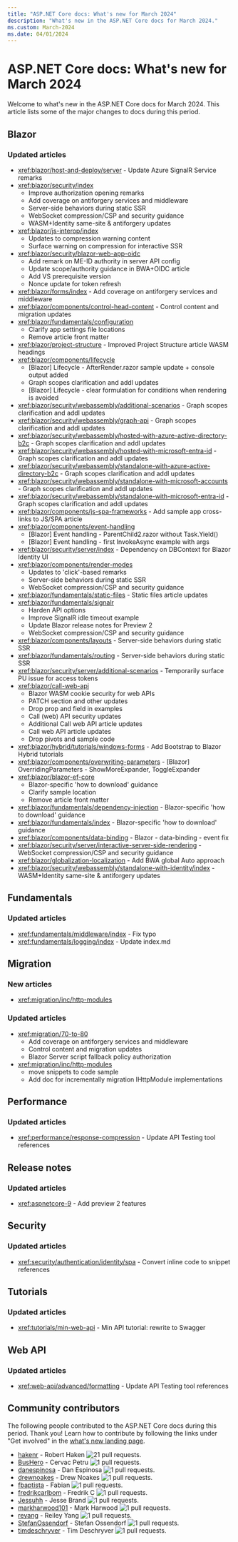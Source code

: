 ```yaml
---
title: "ASP.NET Core docs: What's new for March 2024"
description: "What's new in the ASP.NET Core docs for March 2024."
ms.custom: March-2024
ms.date: 04/01/2024
---
```


# ASP.NET Core docs: What's new for March 2024

Welcome to what's new in the ASP.NET Core docs for March 2024. This article lists some of the major changes to docs during this period.

## Blazor

### Updated articles

- <xref:blazor/host-and-deploy/server> - Update Azure SignalR Service remarks
- <xref:blazor/security/index>
  - Improve authorization opening remarks
  - Add coverage on antiforgery services and middleware
  - Server-side behaviors during static SSR
  - WebSocket compression/CSP and security guidance
  - WASM+Identity same-site & antiforgery updates
- <xref:blazor/js-interop/index>
  - Updates to compression warning content
  - Surface warning on compression for interactive SSR
- <xref:blazor/security/blazor-web-app-oidc>
  - Add remark on ME-ID authority in server API config
  - Update scope/authority guidance in BWA+OIDC article
  - Add VS prerequisite version
  - Nonce update for token refresh
- <xref:blazor/forms/index> - Add coverage on antiforgery services and middleware
- <xref:blazor/components/control-head-content> - Control <head> content and migration updates
- <xref:blazor/fundamentals/configuration>
  - Clarify app settings file locations
  - Remove article front matter
- <xref:blazor/project-structure> - Improved Project Structure article WASM headings
- <xref:blazor/components/lifecycle>
  - [Blazor] Lifecycle - AfterRender.razor sample update + console output added
  - Graph scopes clarification and addl updates
  - [Blazor] Lifecycle - clear formulation for conditions when rendering is avoided
- <xref:blazor/security/webassembly/additional-scenarios> - Graph scopes clarification and addl updates
- <xref:blazor/security/webassembly/graph-api> - Graph scopes clarification and addl updates
- <xref:blazor/security/webassembly/hosted-with-azure-active-directory-b2c> - Graph scopes clarification and addl updates
- <xref:blazor/security/webassembly/hosted-with-microsoft-entra-id> - Graph scopes clarification and addl updates
- <xref:blazor/security/webassembly/standalone-with-azure-active-directory-b2c> - Graph scopes clarification and addl updates
- <xref:blazor/security/webassembly/standalone-with-microsoft-accounts> - Graph scopes clarification and addl updates
- <xref:blazor/security/webassembly/standalone-with-microsoft-entra-id> - Graph scopes clarification and addl updates
- <xref:blazor/components/js-spa-frameworks> - Add sample app cross-links to JS/SPA article
- <xref:blazor/components/event-handling>
  - [Blazor] Event handling - ParentChild2.razor without Task.Yield()
  - [Blazor] Event handling - first InvokeAsync example with args
- <xref:blazor/security/server/index> - Dependency on DBContext for Blazor Identity UI
- <xref:blazor/components/render-modes>
  - Updates to 'click'-based remarks
  - Server-side behaviors during static SSR
  - WebSocket compression/CSP and security guidance
- <xref:blazor/fundamentals/static-files> - Static files article updates
- <xref:blazor/fundamentals/signalr>
  - Harden API options
  - Improve SignalR idle timeout example
  - Update Blazor release notes for Preview 2
  - WebSocket compression/CSP and security guidance
- <xref:blazor/components/layouts> - Server-side behaviors during static SSR
- <xref:blazor/fundamentals/routing> - Server-side behaviors during static SSR
- <xref:blazor/security/server/additional-scenarios> - Temporarily surface PU issue for access tokens
- <xref:blazor/call-web-api>
  - Blazor WASM cookie security for web APIs
  - PATCH section and other updates
  - Drop prop and field in examples
  - Call (web) API security updates
  - Additional Call web API article updates
  - Call web API article updates
  - Drop pivots and sample code
- <xref:blazor/hybrid/tutorials/windows-forms> - Add Bootstrap to Blazor Hybrid tutorials
- <xref:blazor/components/overwriting-parameters> - [Blazor] OverridingParameters - ShowMoreExpander, ToggleExpander
- <xref:blazor/blazor-ef-core>
  - Blazor-specific 'how to download' guidance
  - Clarify sample location
  - Remove article front matter
- <xref:blazor/fundamentals/dependency-injection> - Blazor-specific 'how to download' guidance
- <xref:blazor/fundamentals/index> - Blazor-specific 'how to download' guidance
- <xref:blazor/components/data-binding> - Blazor - data-binding - event fix
- <xref:blazor/security/server/interactive-server-side-rendering> - WebSocket compression/CSP and security guidance
- <xref:blazor/globalization-localization> - Add BWA global Auto approach
- <xref:blazor/security/webassembly/standalone-with-identity/index> - WASM+Identity same-site & antiforgery updates

## Fundamentals

### Updated articles

- <xref:fundamentals/middleware/index> - Fix typo
- <xref:fundamentals/logging/index> - Update index.md

## Migration

### New articles

- <xref:migration/inc/http-modules>

### Updated articles

- <xref:migration/70-to-80>
  - Add coverage on antiforgery services and middleware
  - Control <head> content and migration updates
  - Blazor Server script fallback policy authorization
- <xref:migration/inc/http-modules>
  - move snippets to code sample
  - Add doc for incrementally migration IHttpModule implementations

## Performance

### Updated articles

- <xref:performance/response-compression> - Update API Testing tool references

## Release notes

### Updated articles

- <xref:aspnetcore-9> - Add preview 2 features

## Security

### Updated articles

- <xref:security/authentication/identity/spa> - Convert inline code to snippet references

## Tutorials

### Updated articles

- <xref:tutorials/min-web-api> - Min API tutorial: rewrite to Swagger

## Web API

### Updated articles

- <xref:web-api/advanced/formatting> - Update API Testing tool references

## Community contributors

The following people contributed to the ASP.NET Core docs during this period. Thank you! Learn how to contribute by following the links under "Get involved" in the [what's new landing page](index.yml).

- [hakenr](https://github.com/hakenr) - Robert Haken ![21 pull requests.](https://img.shields.io/badge/Merged%20Pull%20Requests-21-green)
- [BusHero](https://github.com/BusHero) - Cervac Petru ![1 pull requests.](https://img.shields.io/badge/Merged%20Pull%20Requests-1-green)
- [danespinosa](https://github.com/danespinosa) - Dan Espinosa ![1 pull requests.](https://img.shields.io/badge/Merged%20Pull%20Requests-1-green)
- [drewnoakes](https://github.com/drewnoakes) - Drew Noakes ![1 pull requests.](https://img.shields.io/badge/Merged%20Pull%20Requests-1-green)
- [fbaptista](https://github.com/fbaptista) - Fabian ![1 pull requests.](https://img.shields.io/badge/Merged%20Pull%20Requests-1-green)
- [fredrikcarlbom](https://github.com/fredrikcarlbom) - Fredrik C ![1 pull requests.](https://img.shields.io/badge/Merged%20Pull%20Requests-1-green)
- [Jessuhh](https://github.com/Jessuhh) - Jesse Brand ![1 pull requests.](https://img.shields.io/badge/Merged%20Pull%20Requests-1-green)
- [markharwood101](https://github.com/markharwood101) - Mark Harwood ![1 pull requests.](https://img.shields.io/badge/Merged%20Pull%20Requests-1-green)
- [reyang](https://github.com/reyang) - Reiley Yang ![1 pull requests.](https://img.shields.io/badge/Merged%20Pull%20Requests-1-green)
- [StefanOssendorf](https://github.com/StefanOssendorf) - Stefan Ossendorf ![1 pull requests.](https://img.shields.io/badge/Merged%20Pull%20Requests-1-green)
- [timdeschryver](https://github.com/timdeschryver) - Tim Deschryver ![1 pull requests.](https://img.shields.io/badge/Merged%20Pull%20Requests-1-green)
